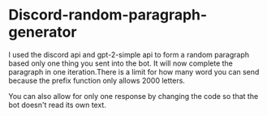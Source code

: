 # Discord-random-paragraph-generator
I used the discord api and gpt-2-simple api to form a random paragraph based only one thing you sent into the bot. It will now complete the paragraph in one iteration.There is a limit for how many word you can send because the prefix function only allows 2000 letters.

You can also allow for only one response by changing the code so that the bot doesn't read its own text.
